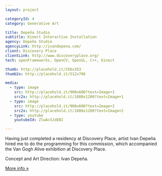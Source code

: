 ```yaml
---
layout: project

categoryId: 4
category: Generative Art

title: Depeña Studio
subtitle: Kinect Interactive Installation
agency: Depeña Studio
agencyLink: http://ivandepena.com/
client: Discovery Place
clientLink: http://www.discoveryplace.org/
tech: openFrameworks, OpenCV, OpenGL, C++, Kinect

thumb: http://placehold.it/256x353
thumb2x: http://placehold.it/512x706

media:
  - type: image
    src: http://placehold.it/900x600?text=Image+1
    src2x: http://placehold.it/1800x1200?text=Image+1
  - type: image
    src: http://placehold.it/900x600?text=Image+2
    src2x: http://placehold.it/1800x1200?text=Image+2
  - type: youtube
    youtubeId: ZlwAcXJdEBI

---
```


Having just completed a residency at Discovery Place, artist Ivan Depeña hired me to do the programming for this commission, which accompanied the Van Gogh Alive exhibition at Discovery Place.

Concept and Art Direction: Ivan Depeña.

[More info »](https://science.discoveryplace.org/blog/dont-miss-the-opportunity-to-be-painted-in-van-goghs-signature-style?_ga=1.60518893.1155439651.1483371406)

